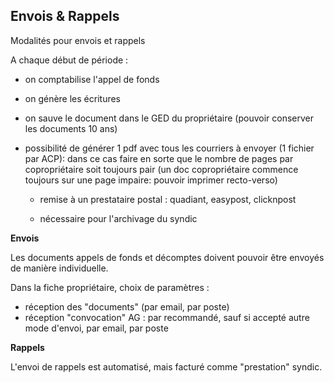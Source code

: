 ## Envois & Rappels

Modalités pour envois et rappels



A chaque début de période : 

* on comptabilise l'appel de fonds
* on génère les écritures
* on sauve le document dans le GED du propriétaire (pouvoir conserver les documents 10 ans)



* possibilité de générer 1 pdf avec tous les courriers à envoyer (1 fichier par ACP): dans ce cas faire en sorte que le nombre de pages par copropriétaire soit toujours pair (un doc copropriétaire commence toujours sur une page impaire: pouvoir imprimer recto-verso)
  * remise à un prestataire postal : quadiant, easypost, clicknpost
  
  * nécessaire pour l'archivage du syndic
  
    

**Envois**

Les documents appels de fonds et décomptes doivent pouvoir être envoyés de manière individuelle.

Dans la fiche propriétaire, choix de paramètres : 

* réception des "documents" (par email, par poste)
* réception "convocation" AG : par recommandé,  sauf si accepté autre mode d'envoi, par email, par poste



**Rappels**

L'envoi de rappels est automatisé, mais facturé comme "prestation" syndic.
